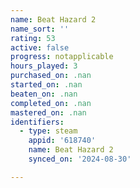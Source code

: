 ```yaml
---
name: Beat Hazard 2
name_sort: ''
rating: 53
active: false
progress: notapplicable
hours_played: 3
purchased_on: .nan
started_on: .nan
beaten_on: .nan
completed_on: .nan
mastered_on: .nan
identifiers:
  - type: steam
    appid: '618740'
    name: Beat Hazard 2
    synced_on: '2024-08-30'

---
```

